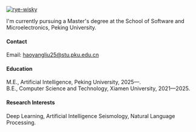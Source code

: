 

[![rye-wisky](https://img.shields.io/badge/senli1073-github-blue?logo=github)](https://github.com/Rye-wisky)

I'm currently pursuing a Master's degree at the School of Software and Microelectronics, Peking University.

#### Contact

Email: haoyangliu25@stu.pku.edu.cn

#### Education
M.E., Artificial Intelligence, Peking University, 2025—.\
B.E., Computer Science and Technology, Xiamen University, 2021—2025.

#### Research Interests
Deep Learning, Artificial Intelligence Seismology, Natural Language Processing.

